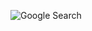 ![Google Search](https://user-images.githubusercontent.com/22426280/234193686-809a971f-e06f-4238-a680-3f387fb8eb90.png)



